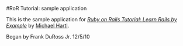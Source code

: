 #RoR Tutorial: sample application

This is the sample application for
[*Ruby on Rails Tutorial: Learn Rails by Example*](http://railstutorial.org/)
by [Michael Hartl](http://michaelhartl.com/).

Began by Frank DuRoss Jr. 12/5/10

